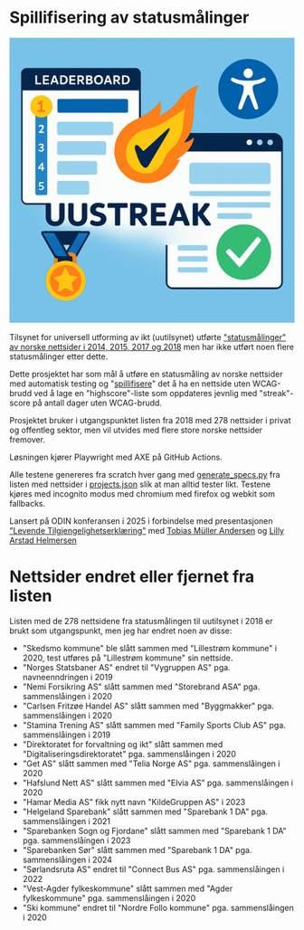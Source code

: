 # Spillifisering av statusmålinger

![UUStreak - WCAG Accessibility Leaderboard](assets/uustreak.png)

Tilsynet for universell utforming av ikt (uutilsynet) utførte ["statusmålinger" av norske nettsider i 2014, 2015, 2017 og 2018](https://www.uutilsynet.no/statusmalingar/digitale-barrierar-avdekka-i-statusmalingar/1179) men har ikke utført noen flere statusmålinger etter dette.

Dette prosjektet har som mål å utføre en statusmåling av norske nettsider med automatisk testing og "[spillifisere](https://no.wikipedia.org/wiki/Spillifisering)" det å ha en nettside uten WCAG-brudd ved å lage en "highscore"-liste som oppdateres jevnlig med "streak"-score på antall dager uten WCAG-brudd.

Prosjektet bruker i utgangspunktet listen fra 2018 med 278 nettsider i privat og offentleg sektor, men vil utvides med flere store norske nettsider fremover.

Løsningen kjører Playwright med AXE på GitHub Actions.

Alle testene genereres fra scratch hver gang med [generate_specs.py](https://github.com/turbolego/uustreak/blob/main/generate_specs.py) fra listen med nettsider i [projects.json](https://github.com/turbolego/uustreak/blob/main/projects.json) slik at man alltid tester likt. Testene kjøres med incognito modus med chromium med firefox og webkit som fallbacks.

Lansert på ODIN konferansen i 2025 i forbindelse med presentasjonen ["Levende Tilgjengelighetserklæring"](https://event.dataforeningen.no/odin2025/program/) med [Tobias Müller Andersen](https://www.linkedin.com/in/turbolego/) og [Lilly Arstad Helmersen](https://www.linkedin.com/in/lillyahelmersen/)

# Nettsider endret eller fjernet fra listen

Listen med de 278 nettsidene fra statusmålingen til uutilsynet i 2018 er brukt som utgangspunkt, men jeg har endret noen av disse:

* "Skedsmo kommune" ble slått sammen med "Lillestrøm kommune" i 2020, test utføres på "Lillestrøm kommune" sin nettside.
* "Norges Statsbaner AS" endret til "Vygruppen AS" pga. navneenndringen i 2019
* "Nemi Forsikring AS" slått sammen med "Storebrand ASA" pga. sammenslåingen i 2020
* "Carlsen Fritzøe Handel AS" slått sammen med "Byggmakker" pga. sammenslåingen i 2020
* "Stamina Trening AS" slått sammen med "Family Sports Club AS" pga. sammenslåingen i 2019
* "Direktoratet for forvaltning og ikt" slått sammen med "Digitaliseringsdirektoratet" pga. sammenslåingen i 2020
* "Get AS" slått sammen med "Telia Norge AS" pga. sammenslåingen i 2020
* "Hafslund Nett AS" slått sammen med "Elvia AS" pga. sammenslåingen i 2020
* "Hamar Media AS" fikk nytt navn "KildeGruppen AS" i 2023
* "Helgeland Sparebank" slått sammen med "Sparebank 1 DA" pga. sammenslåingen i 2021
* "Sparebanken Sogn og Fjordane" slått sammen med "Sparebank 1 DA" pga. sammenslåingen i 2023
* "Sparebanken Sør" slått sammen med "Sparebank 1 DA" pga. sammenslåingen i 2024
* "Sørlandsruta AS" endret til "Connect Bus AS" pga. sammenslåingen i 2022
* "Vest-Agder fylkeskommune" slått sammen med "Agder fylkeskommune" pga. sammenslåingen i 2020
* "Ski kommune" endret til "Nordre Follo kommune" pga. sammenslåingen i 2020
